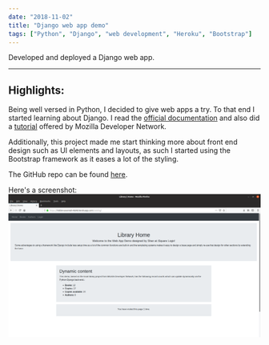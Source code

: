 ```yaml
---
date: "2018-11-02"
title: "Django web app demo"
tags: ["Python", "Django", "web development", "Heroku", "Bootstrap"]
---
```


Developed and deployed a Django web app.

---

## Highlights:

Being well versed in Python, I decided to give web apps a try. To that end I started learning about Django. I read the [official documentation](https://docs.djangoproject.com/) and also did a [tutorial](https://developer.mozilla.org/en-US/docs/Learn/Server-side/Django/Tutorial_local_library_website) offered by Mozilla Developer Network.

Additionally, this project made me start thinking more about front end design such as UI elements and layouts, as such I started using the Bootstrap framework as it eases a lot of the styling.

The GitHub repo can be found [here](https://github.com/sbhaseen/django_book_catalog).

Here's a screenshot:  
![web app screenshot](../../images/blog/django_app_demo_screen.png)
